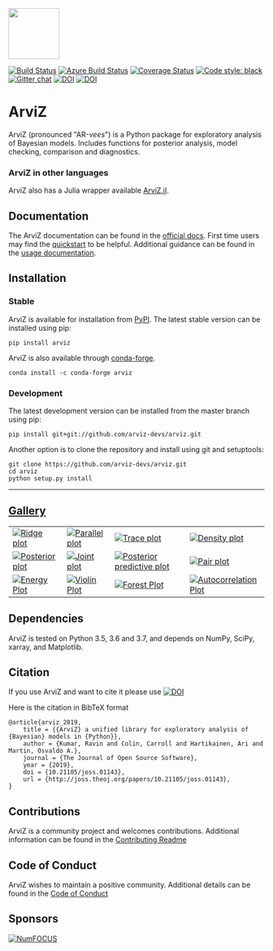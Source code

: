 <img src="https://arviz-devs.github.io/arviz/_static/logo.png" height=100></img>

[![Build Status](https://travis-ci.org/arviz-devs/arviz.svg?branch=master)](https://travis-ci.org/arviz-devs/arviz)
[![Azure Build Status](https://dev.azure.com/ArviZ/ArviZ/_apis/build/status/arviz-devs.arviz?branchName=master)](https://dev.azure.com/ArviZ/ArviZ/_build/latest?definitionId=1&branchName=master)
[![Coverage Status](https://coveralls.io/repos/github/arviz-devs/arviz/badge.svg?branch=master)](https://coveralls.io/github/arviz-devs/arviz?branch=master)
[![Code style: black](https://img.shields.io/badge/code%20style-black-000000.svg)](https://github.com/ambv/black)
[![Gitter chat](https://badges.gitter.im/gitterHQ/gitter.png)](https://gitter.im/arviz-devs/community)
[![DOI](http://joss.theoj.org/papers/10.21105/joss.01143/status.svg)](https://doi.org/10.21105/joss.01143) [![DOI](https://zenodo.org/badge/DOI/10.5281/zenodo.2540945.svg)](https://doi.org/10.5281/zenodo.2540945)

# ArviZ

ArviZ (pronounced "AR-_vees_") is a Python package for exploratory analysis of Bayesian models.
Includes functions for posterior analysis, model checking, comparison and diagnostics.

### ArviZ in other languages
ArviZ also has a Julia wrapper available [ArviZ.jl](https://arviz-devs.github.io/ArviZ.jl/stable/).

## Documentation

The ArviZ documentation can be found in the [official docs](https://arviz-devs.github.io/arviz/index.html).
First time users may find the [quickstart](https://arviz-devs.github.io/arviz/notebooks/Introduction.html)
to be helpful. Additional guidance can be found in the
[usage documentation](https://arviz-devs.github.io/arviz/usage.html).


## Installation

### Stable
ArviZ is available for installation from [PyPI](https://pypi.org/project/arviz/).
The latest stable version can be installed using pip:

```
pip install arviz
```

ArviZ is also available through [conda-forge](https://anaconda.org/conda-forge/arviz).

```
conda install -c conda-forge arviz
```

### Development
The latest development version can be installed from the master branch using pip:

```
pip install git+git://github.com/arviz-devs/arviz.git
```

Another option is to clone the repository and install using git and setuptools:

```
git clone https://github.com/arviz-devs/arviz.git
cd arviz
python setup.py install
```

-------------------------------------------------------------------------------
## [Gallery](https://arviz-devs.github.io/arviz/examples/index.html)

<p>
<table>
<tr>

  <td>
  <a href="https://arviz-devs.github.io/arviz/examples/matplotlib/mpl_plot_forest_ridge.html">
  <img alt="Ridge plot"
  src="https://arviz-devs.github.io/arviz/_static/mpl_plot_forest_ridge_thumb.png" />
  </a>
  </td>

  <td>
  <a href="https://arviz-devs.github.io/arviz/examples/matplotlib/mpl_plot_parallel.html">
  <img alt="Parallel plot"
  src="https://arviz-devs.github.io/arviz/_static/mpl_plot_parallel_thumb.png" />
  </a>
  </td>

  <td>
  <a href="https://arviz-devs.github.io/arviz/examples/matplotlib/mpl_plot_trace.html">
  <img alt="Trace plot"
  src="https://arviz-devs.github.io/arviz/_static/mpl_plot_trace_thumb.png" />
  </a>
  </td>

  <td>
  <a href="https://arviz-devs.github.io/arviz/examples/matplotlib/mpl_plot_density.html">
  <img alt="Density plot"
  src="https://arviz-devs.github.io/arviz/_static/mpl_plot_density_thumb.png" />
  </a>
  </td>

  </tr>
  <tr>

  <td>
  <a href="https://arviz-devs.github.io/arviz/examples/matplotlib/mpl_plot_posterior.html">
  <img alt="Posterior plot"
  src="https://arviz-devs.github.io/arviz/_static/mpl_plot_posterior_thumb.png" />
  </a>
  </td>

  <td>
  <a href="https://arviz-devs.github.io/arviz/examples/matplotlib/mpl_plot_joint.html">
  <img alt="Joint plot"
  src="https://arviz-devs.github.io/arviz/_static/mpl_plot_joint_thumb.png" />
  </a>
  </td>

  <td>
  <a href="https://arviz-devs.github.io/arviz/examples/matplotlib/mpl_plot_ppc.html">
  <img alt="Posterior predictive plot"
  src="https://arviz-devs.github.io/arviz/_static/mpl_plot_ppc_thumb.png" />
  </a>
  </td>

  <td>
  <a href="https://arviz-devs.github.io/arviz/examples/matplotlib/mpl_plot_pair.html">
  <img alt="Pair plot"
  src="https://arviz-devs.github.io/arviz/_static/mpl_plot_pair_thumb.png" />
  </a>
  </td>

  </tr>
  <tr>

  <td>
  <a href="https://arviz-devs.github.io/arviz/examples/matplotlib/mpl_plot_energy.html">
  <img alt="Energy Plot"
  src="https://arviz-devs.github.io/arviz/_static/mpl_plot_energy_thumb.png" />
  </a>
  </td>

  <td>
  <a href="https://arviz-devs.github.io/arviz/examples/matplotlib/mpl_plot_violin.html">
  <img alt="Violin Plot"
  src="https://arviz-devs.github.io/arviz/_static/mpl_plot_violin_thumb.png" />
  </a>
  </td>

  <td>
  <a href="https://arviz-devs.github.io/arviz/examples/matplotlib/mpl_plot_forest.html">
  <img alt="Forest Plot"
  src="https://arviz-devs.github.io/arviz/_static/mpl_plot_forest_thumb.png" />
  </a>
  </td>

  <td>
  <a href="https://arviz-devs.github.io/arviz/examples/matplotlib/mpl_plot_autocorr.html">
  <img alt="Autocorrelation Plot"
  src="https://arviz-devs.github.io/arviz/_static/mpl_plot_autocorr_thumb.png" />
  </a>
  </td>

</tr>
</table>

## Dependencies

ArviZ is tested on Python 3.5, 3.6 and 3.7, and depends on NumPy, SciPy, xarray, and Matplotlib.


## Citation


If you use ArviZ and want to cite it please use [![DOI](http://joss.theoj.org/papers/10.21105/joss.01143/status.svg)](https://doi.org/10.21105/joss.01143)

Here is the citation in BibTeX format

```
@article{arviz_2019,
	title = {{ArviZ} a unified library for exploratory analysis of {Bayesian} models in {Python}},
	author = {Kumar, Ravin and Colin, Carroll and Hartikainen, Ari and Martin, Osvaldo A.},
	journal = {The Journal of Open Source Software},
	year = {2019},
	doi = {10.21105/joss.01143},
	url = {http://joss.theoj.org/papers/10.21105/joss.01143},
}
```


## Contributions
ArviZ is a community project and welcomes contributions.
Additional information can be found in the [Contributing Readme](https://github.com/arviz-devs/arviz/blob/master/CONTRIBUTING.md)


## Code of Conduct
ArviZ wishes to maintain a positive community. Additional details
can be found in the [Code of Conduct](https://github.com/arviz-devs/arviz/blob/master/CODE_OF_CONDUCT.md)

## Sponsors
[![NumFOCUS](https://i0.wp.com/numfocus.org/wp-content/uploads/2019/06/AffiliatedProject.png)](https://numfocus.org)

